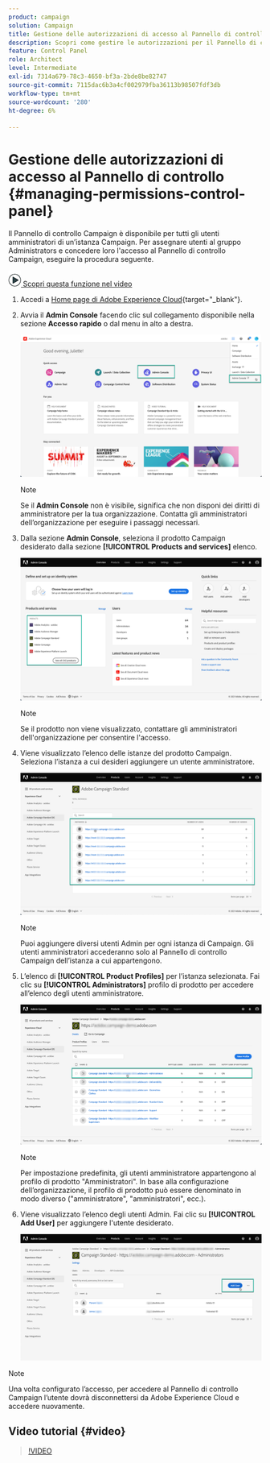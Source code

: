 ```yaml
---
product: campaign
solution: Campaign
title: Gestione delle autorizzazioni di accesso al Pannello di controllo
description: Scopri come gestire le autorizzazioni per il Pannello di controllo Campaign
feature: Control Panel
role: Architect
level: Intermediate
exl-id: 7314a679-78c3-4650-bf3a-2bde8be82747
source-git-commit: 7115dac6b3a4cf002979fba36113b98507fdf3db
workflow-type: tm+mt
source-wordcount: '280'
ht-degree: 6%

---
```


# Gestione delle autorizzazioni di accesso al Pannello di controllo  {#managing-permissions-control-panel}

Il Pannello di controllo Campaign è disponibile per tutti gli utenti amministratori di un’istanza Campaign. Per assegnare utenti al gruppo Administrators e concedere loro l&#39;accesso al Pannello di controllo Campaign, eseguire la procedura seguente.

![](assets/do-not-localize/how-to-video.png)[ Scopri questa funzione nel video](../../discover/using/managing-permissions.md#video)

1. Accedi a [Home page di Adobe Experience Cloud](https://experiencecloud.adobe.com/){target="_blank"}.

1. Avvia il **Admin Console** facendo clic sul collegamento disponibile nella sezione **Accesso rapido** o dal menu in alto a destra.

   ![](assets/do-not-localize/control_panel_admin-console.png)

   >[!NOTE]
   >
   >Se il **Admin Console** non è visibile, significa che non disponi dei diritti di amministratore per la tua organizzazione. Contatta gli amministratori dell’organizzazione per eseguire i passaggi necessari.

1. Dalla sezione **Admin Console**, seleziona il prodotto Campaign desiderato dalla sezione **[!UICONTROL Products and services]** elenco.

   ![](assets/do-not-localize/control_panel_product-list.png)

   >[!NOTE]
   >
   >Se il prodotto non viene visualizzato, contattare gli amministratori dell&#39;organizzazione per consentire l&#39;accesso.

1. Viene visualizzato l’elenco delle istanze del prodotto Campaign. Seleziona l’istanza a cui desideri aggiungere un utente amministratore.

   ![](assets/do-not-localize/control_panel_add_user_4.png)

   >[!NOTE]
   >
   >Puoi aggiungere diversi utenti Admin per ogni istanza di Campaign. Gli utenti amministratori accederanno solo al Pannello di controllo Campaign dell’istanza a cui appartengono.

1. L’elenco di **[!UICONTROL Product Profiles]** per l’istanza selezionata. Fai clic su **[!UICONTROL Administrators]** profilo di prodotto per accedere all’elenco degli utenti amministratore.

   ![](assets/do-not-localize/control_panel_add_user_5.png)

   >[!NOTE]
   >
   >Per impostazione predefinita, gli utenti amministratore appartengono al profilo di prodotto &quot;Amministratori&quot;. In base alla configurazione dell’organizzazione, il profilo di prodotto può essere denominato in modo diverso (&quot;amministratore&quot;, &quot;amministratori&quot;, ecc.).

1. Viene visualizzato l’elenco degli utenti Admin. Fai clic su **[!UICONTROL Add User]** per aggiungere l&#39;utente desiderato.

   ![](assets/do-not-localize/control_panel_add_user_6.png)

>[!NOTE]
>
>Una volta configurato l’accesso, per accedere al Pannello di controllo Campaign l’utente dovrà disconnettersi da Adobe Experience Cloud e accedere nuovamente.

## Video tutorial {#video}

>[!VIDEO](https://video.tv.adobe.com/v/27147?quality=12)
